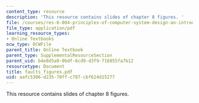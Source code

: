```yaml
---
content_type: resource
description: 'This resource contains slides of chapter 8 figures. '
file: /courses/res-6-004-principles-of-computer-system-design-an-introduction-spring-2009/aafc5306d23570ffc787cbf624d15277_faults_figures.pdf
file_type: application/pdf
learning_resource_types:
- Online Textbooks
ocw_type: OCWFile
parent_title: Online Textbook
parent_type: SupplementalResourceSection
parent_uid: b4e8d5a9-0bdf-6cd9-d3f9-716855fa7b12
resourcetype: Document
title: faults_figures.pdf
uid: aafc5306-d235-70ff-c787-cbf624d15277
---
```

This resource contains slides of chapter 8 figures. 

